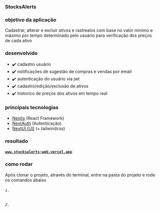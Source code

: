 ### StocksAlerts

### objetivo da aplicação
Cadastrar, alterar e excluir ativos e rastrealos com base no valor minimo e máximo por tempo determinado pelo usuário para verificação dos preços de cada ativo

### desenvolvido
* ✔️ cadastro usuário
* ✔️ notificações de sugestão de compras e vendas por email
* ✔️ autenticação do usuário via jwt
* ✔️ cadastro/edição/exclusão de ativos
* ✔️ historico de preços dos ativos em tempo real

### principais tecnologias
* <a href="https://nextjs.org/" about="_blank">Nextjs</a> (React Framework)
* <a href="https://next-auth.js.org/" about="_blank">NextAuth</a> (Autenticação)
* <a href="https://nextui.org/" about="_blank">NextUI (UI)</a> (+ tailwindcss)

### resultado
#### <a href="https://stocksalerts-web.vercel.app/" target="_blank">`www.stocksalerts-web.vercel.app`</a>

### como rodar
Após clonar o projeto, através do terminal, entre na pasta do projeto e rode os comandos abaixo
###### `1. `
###### `2. `

